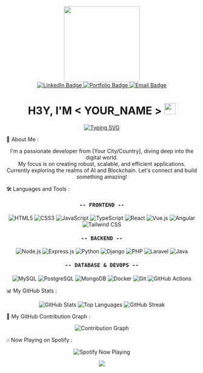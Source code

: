 <!--

=============================================================================================================== ██████╗ ██╗ ██╗██████╗ ███████╗██████╗ ██╗ ██╗███╗ ██╗██╗ ██╗ ██╔════╝ ██║ ██║██╔══██╗██╔════╝██╔══██╗██║ ██║████╗ ██║██║ ██║ ██║ ███╗██║ ██║██████╔╝█████╗ ██████╔╝██║ ██║██╔██╗ ██║███████║ ██║ ██║██║ ██║██╔══██╗██╔══╝ ██╔══██╗██║ ██║██║╚██╗██║██╔══██║ ╚██████╔╝╚██████╔╝██║ ██║███████╗██████╔╝╚██████╔╝██║ ╚████║██║ ██║ ╚═════╝ ╚═════╝ ╚═╝ ╚═╝╚══════╝╚═════╝ ╚═════╝ ╚═╝ ╚═══╝╚═╝ ╚═╝
                                    HEY, THANKS FOR VISITING!

===============================================================================================================

-->

<!-- Ganti YOUR_GITHUB_USERNAME dengan username GitHub Anda di semua URL di bawah ini -->

<div id="header" align="center">
<!-- Banner Animasi -->
<img src="https://www.google.com/search?q=https://media.giphy.com/media/M9gbBd9nbDrOTu1Mqx/giphy.gif" width="200"/>

<!-- Judul dengan Efek Ketik -->

<div id="badges">
<a href="https://www.google.com/search?q=https://www.linkedin.com/in/your-linkedin-profile" target="_blank">
<img src="https://www.google.com/search?q=https://img.shields.io/badge/LinkedIn-blue%3Fstyle%3Dfor-the-badge%26logo%3Dlinkedin%26logoColor%3Dwhite" alt="LinkedIn Badge"/>
</a>
<a href="https://your-portfolio-link.com" target="_blank">
<img src="https://www.google.com/search?q=https://img.shields.io/badge/Portfolio-255,255,255%3Fstyle%3Dfor-the-badge%26logo%3DAbout.me%26logoColor%3Dblack" alt="Portfolio Badge"/>
</a>
<a href="mailto:your-email@example.com">
<img src="https://www.google.com/search?q=https://img.shields.io/badge/Email-red%3Fstyle%3Dfor-the-badge%26logo%3Dgmail%26logoColor%3Dwhite" alt="Email Badge"/>
</a>
</div>

<img src="https://www.google.com/search?q=https://komarev.com/ghpvc/%3Fusername%3DYOUR_GITHUB_USERNAME%26style%3Dflat-square%26color%3Dblueviolet" alt=""/>

<h1>
H3Y, I'M < YOUR_NAME >
<img src="https://www.google.com/search?q=https://media.giphy.com/media/hvRJCLFzcasrR4ia7z/giphy.gif" width="30px"/>
</h1>

<!-- Efek Ketik Menggunakan Layanan Eksternal -->

<a href="https://git.io/typing-svg"><img src="https://www.google.com/search?q=https://readme-typing-svg.demolab.com%3Ffont%3DFira%2BCode%26weight%3D700%26size%3D23%26pause%3D1000%26color%3D00FFFF%26center%3Dtrue%26vCenter%3Dtrue%26width%3D435%26lines%3DFull-Stack%2BDeveloper%3BAlways%2BLearning%2BNew%2BThings%3BCybersecurity%2BEnthusiast%3BCoffee-Powered%2BCoder" alt="Typing SVG" /></a>

</div>

👾 About Me :
<p align="center">
I'm a passionate developer from [Your City/Country], diving deep into the digital world.
<br> My focus is on creating robust, scalable, and efficient applications.
<br> Currently exploring the realms of AI and Blockchain. Let's connect and build something amazing!
</p>

🛠️ Languages and Tools :
<div align="center">
<h4><samp>-- FRONTEND --</samp></h4>
<p>
<img src="https://www.google.com/search?q=https://img.shields.io/badge/HTML5-E34F26%3Fstyle%3Dfor-the-badge%26logo%3Dhtml5%26logoColor%3Dwhite" alt="HTML5"/>
<img src="https://www.google.com/search?q=https://img.shields.io/badge/CSS3-1572B6%3Fstyle%3Dfor-the-badge%26logo%3Dcss3%26logoColor%3Dwhite" alt="CSS3"/>
<img src="https://www.google.com/search?q=https://img.shields.io/badge/JavaScript-F7DF1E%3Fstyle%3Dfor-the-badge%26logo%3Djavascript%26logoColor%3Dblack" alt="JavaScript"/>
<img src="https://img.shields.io/badge/TypeScript-3178C6?style=for-the-badge&logo=typescript&logoColor=white" alt="TypeScript"/>
<img src="https://www.google.com/search?q=https://img.shields.io/badge/React-20232A%3Fstyle%3Dfor-the-badge%26logo%3Dreact%26logoColor%3D61DAFB" alt="React"/>
<img src="https://www.google.com/search?q=https://img.shields.io/badge/Vue.js-35495E%3Fstyle%3Dfor-the-badge%26logo%3Dvue.js%26logoColor%3D4FC08D" alt="Vue.js"/>
<img src="https://img.shields.io/badge/Angular-DD0031?style=for-the-badge&logo=angular&logoColor=white" alt="Angular"/>
<img src="https://www.google.com/search?q=https://img.shields.io/badge/Tailwind_CSS-38B2AC%3Fstyle%3Dfor-the-badge%26logo%3Dtailwind-css%26logoColor%3Dwhite" alt="Tailwind CSS"/>
</p>
<h4><samp>-- BACKEND --</samp></h4>
<p>
<img src="https://www.google.com/search?q=https://img.shields.io/badge/Node.js-339933%3Fstyle%3Dfor-the-badge%26logo%3Dnodedotjs%26logoColor%3Dwhite" alt="Node.js"/>
<img src="https://www.google.com/search?q=https://img.shields.io/badge/Express.js-000000%3Fstyle%3Dfor-the-badge%26logo%3Dexpress%26logoColor%3Dwhite" alt="Express.js"/>
<img src="https://www.google.com/search?q=https://img.shields.io/badge/Python-3776AB%3Fstyle%3Dfor-the-badge%26logo%3Dpython%26logoColor%3Dwhite" alt="Python"/>
<img src="https://www.google.com/search?q=https://img.shields.io/badge/Django-092E20%3Fstyle%3Dfor-the-badge%26logo%3Ddjango%26logoColor%3Dwhite" alt="Django"/>
<img src="https://www.google.com/search?q=https://img.shields.io/badge/PHP-777BB4%3Fstyle%3Dfor-the-badge%26logo%3Dphp%26logoColor%3Dwhite" alt="PHP"/>
<img src="https://www.google.com/search?q=https://img.shields.io/badge/Laravel-FF2D20%3Fstyle%3Dfor-the-badge%26logo%3Dlaravel%26logoColor%3Dwhite" alt="Laravel"/>
<img src="https://img.shields.io/badge/Java-ED8B00?style=for-the-badge&logo=openjdk&logoColor=white" alt="Java"/>
</p>
<h4><samp>-- DATABASE & DEVOPS --</samp></h4>
<p>
<img src="https://www.google.com/search?q=https://img.shields.io/badge/MySQL-005C84%3Fstyle%3Dfor-the-badge%26logo%3Dmysql%26logoColor%3Dwhite" alt="MySQL"/>
<img src="https://www.google.com/search?q=https://img.shields.io/badge/PostgreSQL-316192%3Fstyle%3Dfor-the-badge%26logo%3Dpostgresql%26logoColor%3Dwhite" alt="PostgreSQL"/>
<img src="https://www.google.com/search?q=https://img.shields.io/badge/MongoDB-4EA94B%3Fstyle%3Dfor-the-badge%26logo%3Dmongodb%26logoColor%3Dwhite" alt="MongoDB"/>
<img src="https://www.google.com/search?q=https://img.shields.io/badge/Docker-2496ED%3Fstyle%3Dfor-the-badge%26logo%3Ddocker%26logoColor%3Dwhite" alt="Docker"/>
<img src="https://www.google.com/search?q=https://img.shields.io/badge/Git-F05032%3Fstyle%3Dfor-the-badge%26logo%3Dgit%26logoColor%3Dwhite" alt="Git"/>
<img src="https://www.google.com/search?q=https://img.shields.io/badge/GitHub_Actions-2088FF%3Fstyle%3Dfor-the-badge%26logo%3Dgithub-actions%26logoColor%3Dwhite" alt="GitHub Actions"/>
</p>
</div>

📊 My GitHub Stats :
<div align="center">

<!--
Kustomisasi tema kartu statistik:

bg_color: Warna latar belakang (Hex, tanpa #)

title_color: Warna judul

text_color: Warna teks utama

icon_color: Warna ikon

border_color: Warna border

hide_border: true/false

Ganti ?username=YOUR_GITHUB_USERNAME dengan username Anda
-->

<!-- GitHub Stats Card -->

<img src="https://www.google.com/search?q=https://github-readme-stats.vercel.app/api%3Fusername%3DYOUR_GITHUB_USERNAME%26show_icons%3Dtrue%26theme%3Dtransparent%26hide_border%3Dtrue%26title_color%3D00FFFF%26icon_color%3D00FFFF%26text_color%3DFFF%26bg_color%3D0d1117" alt="GitHub Stats" />

<!-- Top Langs Card -->

<img src="https://www.google.com/search?q=https://github-readme-stats.vercel.app/api/top-langs/%3Fusername%3DYOUR_GITHUB_USERNAME%26layout%3Dcompact%26theme%3Dtransparent%26hide_border%3Dtrue%26title_color%3D00FFFF%26text_color%3DFFF%26bg_color%3D0d1117" alt="Top Languages" />

<!-- Streak Stats -->

<img src="https://www.google.com/search?q=https://github-readme-streak-stats.herokuapp.com/%3Fuser%3DYOUR_GITHUB_USERNAME%26theme%3Ddark%26hide_border%3Dtrue%26background%3D0D1117%26stroke%3D00FFFF%26ring%3D00FFFF%26fire%3D00FFFF%26currStreakNum%3DFFF%26sideNums%3DFFF%26sideLabels%3DFFF%26dates%3DFFF" alt="GitHub Streak" />

</div>

🐍 My GitHub Contribution Graph :
<div align="center">
<!-- Ganti ?user=YOUR_GITHUB_USERNAME dengan username Anda -->
<img src="https://www.google.com/search?q=https://github-readme-activity-graph.vercel.app/graph%3Fusername%3DYOUR_GITHUB_USERNAME%26bg_color%3D0d1117%26color%3Dffffff%26line%3D00ffff%26point%3Dffffff%26area%3Dtrue%26hide_border%3Dtrue" alt="Contribution Graph" />
</div>

🎶 Now Playing on Spotify :
<div align="center">
<!--
Pastikan Anda telah mengaktifkan integrasi Spotify di profil Vercel Anda
yang terhubung dengan layanan ini agar berfungsi.
Ganti ?user=YOUR_SPOTIFY_USER_ID
-->
<img src="https://www.google.com/search?q=https://spotify-github-profile.vercel.app/api/view%3Fuid%3DYOUR_SPOTIFY_USER_ID%26cover_image%3Dtrue%26theme%3Ddefault%26show_offline%3Dfalse%26background_color%3D0d1117%26interchange%3Dfalse%26bar_color%3D00ffff%26bar_color_cover%3Dfalse" alt="Spotify Now Playing" />
</div>

<p align="center">
<img src="https://www.google.com/search?q=https://capsule-render.vercel.app/api%3Ftype%3Dwaving%26color%3D00FFFF%26height%3D150%26section%3Dfooter%26text%3DHappy%2520Coding!%26fontSize%3D40" />
</p>

